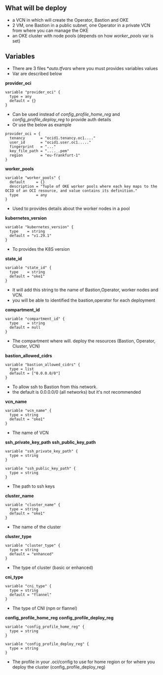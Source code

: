 ## What will be deploy

- a VCN in which will create the Operator, Bastion and OKE
- 2 VM, one Bastion in a public subnet, one Operator in a private VCN from where you can manage the OKE
- an OKE cluster with node pools (depends on how *worker_pools* var is set)

## Variables

- There are 3 files **auto.tfvars* where you must provides variables values
- Var are described below

**provider_oci**

```
variable "provider_oci" {
  type = any
  default = {}
}
```
- Can be used instead of *config_profile_home_reg* and *config_profile_deploy_reg* to provide auth details
- Or use the below as example
```
provider_oci = {
  tenancy       = "ocid1.tenancy.oc1...."
  user_id       = "ocid1.user.oc1....."
  fingerprint   = "..."
  key_file_path = "...._.pem"
  region        = "eu-frankfurt-1"
}
```
**worker_pools**

```
variable "worker_pools" {
  default     = {}
  description = "Tuple of OKE worker pools where each key maps to the OCID of an OCI resource, and value contains its definition."
  type        = any
}
```
- Used to provides details about the worker nodes in a pool

**kubernetes_version**

```
variable "kubernetes_version" {
  type    = string
  default = "v1.29.1"
}
```
- To provides the K8S version

**state_id**
```
variable "state_id" {
  type    = string
  default = "oke1"
}
```
- It will add this string to the name of Bastion,Operator, worker nodes and VCN.
- you will be able to identified the bastion,operator for each deployment

**compartment_id**

```
variable "compartment_id" {
  type    = string
  default = null
}
```
- The compartment where will. deploy the resources (Bastion, Operator, Cluster, VCN)

**bastion_allowed_cidrs**
```
variable "bastion_allowed_cidrs" {
  type = list
  default = ["0.0.0.0/0"]
}
```
- To allow ssh to Bastion from this network.
- the default is 0.0.0.0/0 (all networks) but it's not recommended

**vcn_name**

```
variable "vcn_name" {
  type = string
  default = "oke1"
}
```
- The name of VCN

**ssh_private_key_path**
**ssh_public_key_path**

```
variable "ssh_private_key_path" {
  type = string
}

variable "ssh_public_key_path" {
  type = string
}
```
- The path to ssh keys

**cluster_name**

```
variable "cluster_name" {
  type = string
  default = "oke1"
}
```
- The name of the cluster

**cluster_type**

```
variable "cluster_type" {
  type = string
  default = "enhanced"
}
```
- The type of cluster (basic or enhanced)

**cni_type**

```
variable "cni_type" {
  type = string
  default = "flannel"
}  
```

- The type of CNI (npn or flannel)

**config_profile_home_reg**
**config_profile_deploy_reg**

```
variable "config_profile_home_reg" {
  type = string  
}

variable "config_profile_deploy_reg" {
  type = string  
}
```
- The profile in your .oci/config to use for home region or for where you deploy the cluster (config_profile_deploy_reg) 
  
